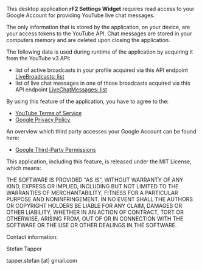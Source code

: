 This desktop application <b>rF2 Settings Widget</b> requires read access to
your Google Account for providing YouTube live chat messages.

The only information that is stored by the application, on your device, are your
access tokens to the YouTube API. Chat messages are stored in your computers memory and are deleted upon closing the application.

The following data is used during runtime of the application by acquiring it from the YouTube v3 API:
- list of active broadcasts in your profile acquired via this API endpoint [LiveBroadcasts: list](https://developers.google.com/youtube/v3/live/docs/liveBroadcasts/list)
- list of live chat messages in one of those broadcasts acquired via this API endpoint [LiveChatMessages: list](https://developers.google.com/youtube/v3/live/docs/liveChatMessages/list)

By using this feature of the application, you have to agree to the:
- [YouTube Terms of Service](https://www.youtube.com/t/terms)
- [Google Privacy Policy](http://www.google.com/policies/privacy)

An overview which third party accesses your Google Account can be found here:
- [Google Third-Party Permissions](https://security.google.com/settings/security/permissions)

This application, including this feature, is released under the MIT License, which means:

THE SOFTWARE IS PROVIDED "AS IS", WITHOUT WARRANTY OF ANY KIND, EXPRESS OR
IMPLIED, INCLUDING BUT NOT LIMITED TO THE WARRANTIES OF MERCHANTABILITY,
FITNESS FOR A PARTICULAR PURPOSE AND NONINFRINGEMENT. IN NO EVENT SHALL THE
AUTHORS OR COPYRIGHT HOLDERS BE LIABLE FOR ANY CLAIM, DAMAGES OR OTHER
LIABILITY, WHETHER IN AN ACTION OF CONTRACT, TORT OR OTHERWISE, ARISING FROM,
OUT OF OR IN CONNECTION WITH THE SOFTWARE OR THE USE OR OTHER DEALINGS IN THE
SOFTWARE.

Contact information:

Stefan Tapper

tapper.stefan [at] gmail.com